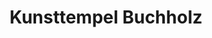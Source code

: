 ---
title: "Kunsttempel Buchholz"
url: /buchholz-in-der-nordheide/kunsttempel-buchholz/
shop: Kunst
---